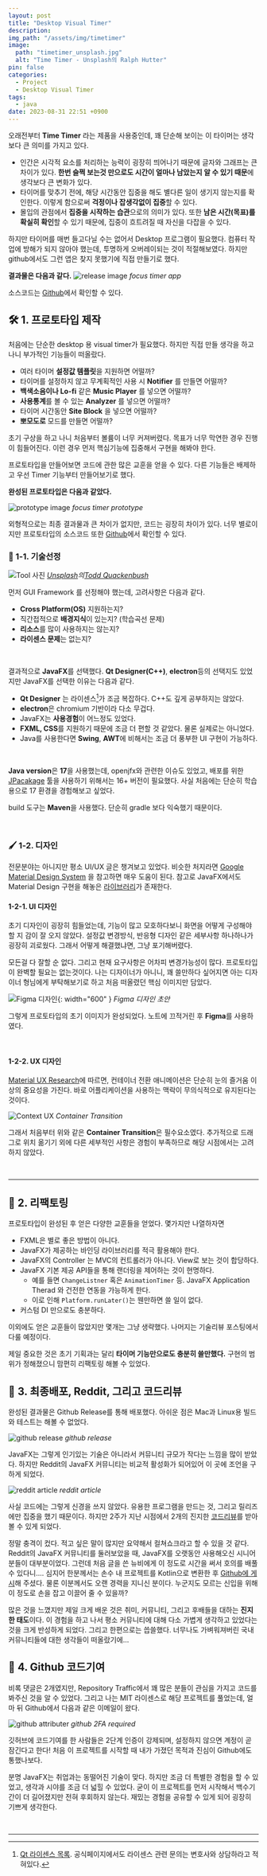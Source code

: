 ```yaml
---
layout: post
title: "Desktop Visual Timer"
description:
img_path: "/assets/img/timetimer"
image:
  path: "timetimer_unsplash.jpg"
  alt: "Time Timer - Unsplash의 Ralph Hutter"
pin: false
categories:
  - Project
  - Desktop Visual Timer
tags:
  - java
date: 2023-08-31 22:51 +0900
---
```


오래전부터 **Time Timer** 라는 제품을 사용중인데, 꽤 단순해 보이는 이 타이머는 생각보다 큰 의미를 가지고 있다.

- 인간은 시각적 요소를 처리하는 능력이 굉장히 띄어나기 때문에 글자와 그래프는 큰 차이가 있다. **한번 슬쩍 보는것 만으로도 시간이 얼마나 남았는지 알 수 있기 때문**에 생각보다 큰 변화가 있다.
- 타이머를 맞추기 전에, 해당 시간동안 집중을 해도 별다른 일이 생기지 않는지를 확인한다. 이렇게 함으로써 **걱정이나 잡생각없이 집중**할 수 있다.
- 몰입의 관점에서 **집중을 시작하는 습관**으로의 의미가 있다. 또한 **남은 시간(목표)를 확실히 확인**할 수 있기 때문에, 집중이 흐트려질 때 자신을 다잡을 수 있다.

하지만 타이머를 매번 들고다닐 수는 없어서 Desktop 프로그램이 필요했다. 컴퓨터 작업에 방해가 되지 않아야 했는데, 투명하게 오버레이되는 것이 적절해보였다. 하지만 github에서도 그런 앱은 찾지 못했기에 직접 만들기로 했다.

**결과물은 다음과 같다.**
![release image](release.gif)
_focus timer app_

소스코드는 [Github](https://github.com/songi255/focus-timer/tree/release-0.1.0)에서 확인할 수 있다.

## 🛠️ 1. 프로토타입 제작

처음에는 단순한 desktop 용 visual timer가 필요했다. 하지만 직접 만들 생각을 하고나니 부가적인 기능들이 떠올랐다.

- 여러 타이머 **설정값 템플릿**을 지원하면 어떨까?
- 타이머를 설정하지 않고 무계획적인 사용 시 **Notifier** 를 만들면 어떨까?
- **백색소음이나 Lo-fi** 같은 **Music Player** 를 넣으면 어떨까?
- **사용통계**를 볼 수 있는 **Analyzer** 를 넣으면 어떨까?
- 타이머 시간동안 **Site Block** 을 넣으면 어떨까?
- **뽀모도로** 모드를 만들면 어떨까?

초기 구상을 하고 나니 처음부터 볼륨이 너무 커져버렸다.
목표가 너무 막연한 경우 진행이 힘들어진다. 이런 경우 먼저 핵심기능에 집중해서 구현을 해봐야 한다.

프로토타입을 만들어보면 코드에 관한 많은 교훈을 얻을 수 있다. 다른 기능들은 배제하고 우선 Timer 기능부터 만들어보기로 했다.

**완성된 프로토타입은 다음과 같았다.**

![prototype image](prototype.gif)
_focus timer prototype_

외형적으로는 최종 결과물과 큰 차이가 없지만, 코드는 굉장히 차이가 있다. 너무 별로이지만 프로토타입의 소스코드 또한 [Github](https://github.com/songi255/focus-timer/tree/prototype-v0.1)에서 확인할 수 있다.

### 🤔 1-1. 기술선정

![Tool 사진](tool.jpg)
_<a href="https://unsplash.com/ko/%EC%82%AC%EC%A7%84/IClZBVw5W5A?utm_source=unsplash&utm_medium=referral&utm_content=creditCopyText">Unsplash</a>의<a href="https://unsplash.com/ko/@toddquackenbush?utm_source=unsplash&utm_medium=referral&utm_content=creditCopyText">Todd Quackenbush</a>_

먼저 GUI Framework 를 선정해야 했는데, 고려사항은 다음과 같다.

- **Cross Platform(OS)** 지원하는지?
- 직간접적으로 **배경지식**이 있는지? (학습곡선 문제)
- **리소스**를 많이 사용하지는 않는지?
- **라이센스 문제**는 없는지?

<br/>

결과적으로 **JavaFX**를 선택했다. **Qt Designer(C++)**, **electron**등의 선택지도 있었지만 JavaFX를 선택한 이유는 다음과 같다.

- **Qt Designer** 는 라이센스[^fn-nth-1]가 조금 복잡하다. C++도 깊게 공부하지는 않았다.
- **electron**은 chromium 기반이라 다소 무겁다.
- JavaFX는 **사용경험**이 어느정도 있었다.
- **FXML, CSS**를 지원하기 때문에 조금 더 편할 것 같았다. 물론 실제로는 아니었다.
- Java를 사용한다면 **Swing**, **AWT**에 비해서는 조금 더 풍부한 UI 구현이 가능하다.

<br/>

**Java version**은 **17**을 사용했는데, openjfx와 관련한 이슈도 있었고, 배포를 위한 [JPacakage](https://openjdk.org/jeps/392) 툴을 사용하기 위해서는 16+ 버전이 필요했다. 사실 처음에는 단순히 학습용으로 17 환경을 경험해보고 싶었다.

build 도구는 **Maven**을 사용했다. 단순히 gradle 보다 익숙했기 때문이다.

<br/>

### 🖌️ 1-2. 디자인

전문분야는 아니지만 평소 UI/UX 글은 챙겨보고 있었다. 비슷한 처지라면 [Google Material Design System](https://m3.material.io/) 을 참고하면 매우 도움이 된다. 참고로 JavaFX에서도 Material Design 구현을 해놓은 [라이브러리](https://github.com/palexdev/MaterialFX)가 존재한다.

#### 1-2-1. UI 디자인

초기 디자인이 굉장히 힘들었는데, 기능이 많고 모호하다보니 화면을 어떻게 구성해야 할 지 감이 잘 오지 않았다. 설정값 변경방식, 반응형 디자인 같은 세부사항 하나하나가 굉장히 괴로웠다. 그래서 어떻게 해결했냐면, 그냥 포기해버렸다.

모든걸 다 잘할 순 없다. 그리고 현재 요구사항은 어차피 변경가능성이 많다. 프로토타입이 완벽할 필요는 없는것이다. 나는 디자이너가 아니니, 꽤 쓸만하다 싶어지면 아는 디자이너 형님에게 부탁해보기로 하고 처음 떠올렸던 핵심 이미지만 담았다.

![Figma 디자인](figma.png){: width="600" }
_Figma 디자인 초안_

그렇게 프로토타입의 초기 이미지가 완성되었다. 노트에 끄적거린 후 **Figma**를 사용하였다.

<br/>

#### 1-2-2. UX 디자인

[Material UX Research](https://material.io/blog/motion-research-container-transform)에 따르면, 컨테이너 전환 애니메이션은 단순히 눈의 즐거움 이상의 중요성을 가진다. 바로 어플리케이션을 사용하는 맥락이 무의식적으로 유지된다는 것이다.

![Context UX](context_ux.gif)
_Container Transition_

그래서 처음부터 위와 같은 **Container Transition**은 필수요소였다. 추가적으로 드래그로 위치 옮기기 외에 다른 세부적인 사항은 경험이 부족하므로 해당 시점에서는 고려하지 않았다.

<br/>
<hr/>

## 🔄 2. 리팩토링

프로토타입이 완성된 후 얻은 다양한 교훈들을 얻었다. 몇가지만 나열하자면

- FXML은 별로 좋은 방법이 아니다.
- JavaFX가 제공하는 바인딩 라이브러리를 적극 활용해야 한다.
- JavaFX의 Controller 는 MVC의 컨트롤러가 아니다. View로 보는 것이 합당하다.
- JavaFX 기본 제공 API들을 통해 랜더링을 제어하는 것이 현명하다.
  - 예를 들면 `ChangeListner` 혹은 `AnimationTimer` 등. JavaFX Application Therad 와 건전한 연동을 가능하게 한다.
  - 이로 인해 `Platform.runLater()`는 웬만하면 쓸 일이 없다.
- 커스텀 DI 만으로도 충분하다.

이외에도 얻은 교훈들이 많았지만 몇개는 그냥 생략했다. 나머지는 기술리뷰 포스팅에서 다룰 예정이다.

제일 중요한 것은 초기 기획과는 달리 **타이머 기능만으로도 충분히 쓸만했다.** 구현의 범위가 정해졌으니 맘편히 리팩토링 해볼 수 있었다.

## 🚀 3. 최종배포, Reddit, 그리고 코드리뷰

완성된 결과물은 Github Release를 통해 배포했다. 아쉬운 점은 Mac과 Linux용 빌드와 테스트는 해볼 수 없었다.

![github release](github_release.png)
_github release_

JavaFX는 그렇게 인기있는 기술은 아니라서 커뮤니티 규모가 작다는 느낌을 많이 받았다. 하지만 Reddit의 JavaFX 커뮤니티는 비교적 활성화가 되어있어 이 곳에 조언을 구하게 되었다.

![reddit article](reddit_article.png)
_reddit article_

사실 코드에는 그렇게 신경을 쓰지 않았다. 유용한 프로그램을 만드는 것, 그리고 릴리즈에만 집중을 했기 때문이다. 하지만 2주가 지난 시점에서 2개의 진지한 [코드리뷰](https://www.reddit.com/r/JavaFX/comments/187d9s8/i_would_like_some_advice_for_my_overlay_pomodoro/)를 받아볼 수 있게 되었다.

정말 충격이 컸다. 적고 싶은 말이 많지만 요약해서 컬쳐쇼크라고 할 수 있을 것 같다. Reddit의 JavaFX 커뮤니티를 둘러보았을 때, JavaFX를 오랫동안 사용해오신 시니어분들이 대부분이었다. 그런데 처음 글을 쓴 뉴비에게 이 정도로 시간을 써서 호의를 배풀 수 있다니.... 심지어 한분께서는 손수 내 프로젝트를 Kotlin으로 변환한 후 [Github에 게시](https://github.com/PragmaticCoding/FocusTimer)해 주셨다. 물론 이분께서도 오랜 경력을 지니신 분이다. 누군지도 모르는 신입을 위해 이 정도로 손을 잡고 이끌어 줄 수 있을까?

많은 것을 느꼈지만 제일 크게 배운 것은 취미, 커뮤니티, 그리고 후배들을 대하는 **진지한 태도**이다. 이 경험을 하고 나서 평소 커뮤니티에 대해 다소 가볍게 생각하고 있었다는 것을 크게 반성하게 되었다. 그리고 한편으로는 씁쓸했다. 너무나도 가벼워져버린 국내 커뮤니티들에 대한 생각들이 떠올랐기에...

## 💬 4. Github 코드기여

비록 댓글은 2개였지만, Repository Traffic에서 꽤 많은 분들이 관심을 가지고 코드를 봐주신 것을 알 수 있었다. 그리고 나는 MIT 라이센스로 해당 프로젝트를 풀었는데, 얼마 뒤 Github에서 다음과 같은 이메일이 왔다.

![github attributer](github_attributer.png)
_github 2FA required_

깃허브에 코드기여를 한 사람들은 2단계 인증이 강제되며, 설정하지 않으면 계정이 곧 잠긴다고 한다! 처음 이 프로젝트를 시작할 때 내가 가졌던 목적과 진심이 Github에도 통했나보다.

분명 JavaFX는 취업과는 동떨어진 기술이 맞다. 하지만 조금 더 특별한 경험을 할 수 있었고, 생각과 시야를 조금 더 넓힐 수 있었다. 굳이 이 프로젝트를 먼저 시작해서 백수기간이 더 길어졌지만 전혀 후회하지 않는다. 재밌는 경험을 공유할 수 있게 되어 굉장히 기쁘게 생각한다.

<br/>

---

[^fn-nth-1]: [Qt 라이센스 목록](https://doc.qt.io/qt-5/licenses-used-in-qt.html). 공식페이지에서도 라이센스 관련 문의는 변호사와 상담하라고 적혀있다.
